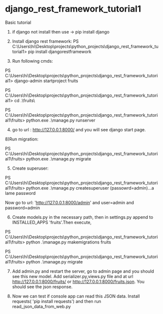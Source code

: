 # django_rest_framework_tutorial1
 Basic tutorial

1) if django not install then use -> pip install django

2) Install django rest framework:
 PS C:\Users\hi\Desktop\projects\python_projects\django_rest_framework_tutorial1> pip install djangorestframework

3) Run following cmds:

PS C:\Users\hi\Desktop\projects\python_projects\django_rest_framework_tutorial1> django-admin startproject fruits 

PS C:\Users\hi\Desktop\projects\python_projects\django_rest_framework_tutorial1> cd .\fruits\

PS C:\Users\hi\Desktop\projects\python_projects\django_rest_framework_tutorial1\fruits> python.exe .\manage.py runserver

4) go to url :  http://127.0.0.1:8000/ and you will see django start page.
   
8)Run migration:

 PS C:\Users\hi\Desktop\projects\python_projects\django_rest_framework_tutorial1\fruits> python.exe .\manage.py migrate

 5) Create superuser:

PS C:\Users\hi\Desktop\projects\python_projects\django_rest_framework_tutorial1\fruits> python.exe .\manage.py createsuperuser
(passowrd=admin)...a lame password

Now go to url: 'http://127.0.0.1:8000/admin' and user=admin and password=admin 

6) Create models.py in the necessary path, then in settings.py append to INSTALLED_APPS 'fruits'.Then execute,

PS C:\Users\hi\Desktop\projects\python_projects\django_rest_framework_tutorial1\fruits> python .\manage.py makemigrations fruits

PS C:\Users\hi\Desktop\projects\python_projects\django_rest_framework_tutorial1\fruits> python .\manage.py migrate   

7) Add admin.py and restart the server, go to admin  page and you  should see this new model. Add serializer.py,views.py file and at
 url http://127.0.0.1:8000/fruits/ or http://127.0.0.1:8000/fruits.json. You should see the json  response.

8) Now we can test if console app can read this JSON data. Install requests( 'pip install requests') and then run read_json_data_from_web.py  